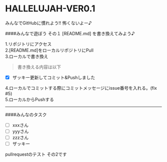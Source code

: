 HALLELUJAH-VER0.1
=================

みんなでGitHubに慣れよう!! 怖くないよー♪  

####みんなで遊ぼう その１ [README.md] を書き換えてみよう♪  

1.リポジトリにアクセス  
2.[README.md]をローカルリポジトリにPull  
3.ローカルで書き換え  

>書き換える内容は以下  

- [x] ザッキー更新してコミット&Pushしました  

4.ローカルでコミットする際にコミットメッセージにissue番号を入れる。(fix #5)  
5.ローカルからPushする  

***

####みんなのタスク  
- [ ] xxxさん  
- [ ] yyyさん  
- [ ] zzzさん  
- [ ] ザッキー  

pullrequestのテスト  その2です
